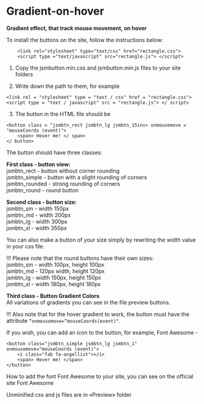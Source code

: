 # Gradient-on-hover
<b>Gradient effect, that track mouse movement, on hover</b>

To install the buttons on the site, follow the instructions below:


```
    <link rel="stylesheet" type="text/css" href="rectangle.css">
    <script type ="text/javascript" src="rectangle.js"> </script>
```

1. Copy the jsmbutton.min.css and jsmbutton.min.js files to your site folders

2. Write down the path to them, for example
```    
<link rel = "stylesheet" type = "text / css" href = "rectangle.css">
<script type = "text / javascript" src = "rectangle.js"> </ script>
```
3. The button in the HTML file should be
```        
<button class = "jsmbtn_rect jsmbtn_lg jsmbtn_15inv» onmousemove = "mouseCoords (event)">
	<span> Hover me! </ span>
</ button>
```
The button should have three classes:

<b>First class - button view:</b><br>
	jsmbtn_rect - button without corner rounding<br>
	jsmbtn_simple - button with a slight rounding of corners<br>
	jsmbtn_rounded - strong rounding of corners<br>
	jsmbtn_round - round button<br>

<b>Second class - button size:</b><br>
	jsmbtn_sm - width 150px<br>
	jsmbtn_md - width 200px<br>
	jsmbtn_lg - width 300px<br>
	jsmbtn_xl - width 350px<br>

You can also make a button of your size simply by rewriting the width value in your css file.

!!! Please note that the round buttons have their own sizes:<br>
	jsmbtn_sm - width 100px, height 100px<br>
	jsmbtn_md - 120px width, height 120px<br>
	jsmbtn_lg - width 150px, height 150px<br>
	jsmbtn_xl - width 180px, height 180px<br>

<b>Third class - Button Gradient Colors</b><br>
All variations of gradients you can see in the file preview buttons.


!!! Also note that for the hover gradient to work, the button must have the attribute 
`“onmousemove=“mouseCoords(event)"`.


If you wish, you can add an icon to the button, for example, Font Awesome -
```
<button class="jsmbtn_simple jsmbtn_lg jsmbtn_1" onmousemove="mouseCoords (event)">
	<i class="fab fa-angellist"></i>
	<span> Hover me! </span>
</button>
```
How to add the font Font Awesome to your site, you can see on the official site Font Awesome

Unminified css and js files are in «Preview» folder
